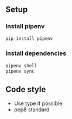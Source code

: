 ## Setup
### Install pipenv
```sh
pip install pipenv
```
### Install dependencies
```sh
pipenv shell
pipenv sync
```
## Code style

- Use type if possible
- pep8 standard